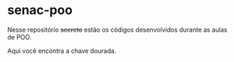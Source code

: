 # senac-poo

Nesse repositório <s>secreto</s> estão os códigos desenvolvidos durante as aulas de POO.

Aqui você encontra a chave dourada.

[//]: <> (🗝️ a chave dourada é o hashCode da String "senac", informe esse número para o professor para obter ajuda durante a avaliação)
